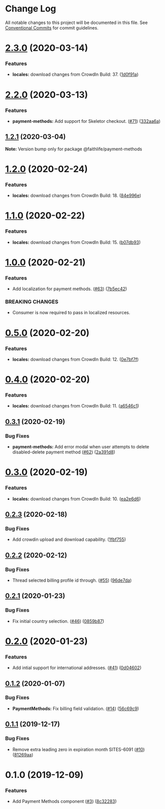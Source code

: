 # Change Log

All notable changes to this project will be documented in this file.
See [Conventional Commits](https://conventionalcommits.org) for commit guidelines.

# [2.3.0](https://git.faithlife.dev/Logos/FaithlifeEquipment/compare/@faithlife/payment-methods@2.2.0...@faithlife/payment-methods@2.3.0) (2020-03-14)


### Features

* **locales:** download changes from CrowdIn Build: 37. ([1d0f91a](https://git.faithlife.dev/Logos/FaithlifeEquipment/commits/1d0f91ac2e98b50d4062dc9d2351b7ddfc074980))





# [2.2.0](https://git.faithlife.dev/Logos/FaithlifeEquipment/compare/@faithlife/payment-methods@1.2.1...@faithlife/payment-methods@2.2.0) (2020-03-13)


### Features

* **payment-methods:** Add support for Skeletor checkout. ([#71](https://git.faithlife.dev/Logos/FaithlifeEquipment/issues/71)) ([332aa6a](https://git.faithlife.dev/Logos/FaithlifeEquipment/commits/332aa6a4b526e66821878a6d17bcfc22c9238d17))





## [1.2.1](https://git.faithlife.dev/Logos/FaithlifeEquipment/compare/@faithlife/payment-methods@1.2.0...@faithlife/payment-methods@1.2.1) (2020-03-04)

**Note:** Version bump only for package @faithlife/payment-methods





# [1.2.0](https://git.faithlife.dev/Logos/FaithlifeEquipment/compare/@faithlife/payment-methods@1.1.0...@faithlife/payment-methods@1.2.0) (2020-02-24)


### Features

* **locales:** download changes from CrowdIn Build: 18. ([84e996e](https://git.faithlife.dev/Logos/FaithlifeEquipment/commits/84e996e3ed4864bc496511e5c0c495cf706c5af7))





# [1.1.0](https://git.faithlife.dev/Logos/FaithlifeEquipment/compare/@faithlife/payment-methods@1.0.0...@faithlife/payment-methods@1.1.0) (2020-02-22)


### Features

* **locales:** download changes from CrowdIn Build: 15. ([b07db93](https://git.faithlife.dev/Logos/FaithlifeEquipment/commits/b07db93f63a0d7bef3696c83d70c8fefcc3bc78d))





# [1.0.0](https://git.faithlife.dev/Logos/FaithlifeEquipment/compare/@faithlife/payment-methods@0.5.0...@faithlife/payment-methods@1.0.0) (2020-02-21)


### Features

* Add localization for payment methods. ([#63](https://git.faithlife.dev/Logos/FaithlifeEquipment/issues/63)) ([7b5ec42](https://git.faithlife.dev/Logos/FaithlifeEquipment/commits/7b5ec42f31efdf5091a2b51072aac1c314c8e957))


### BREAKING CHANGES

* Consumer is now required to pass in localized resources.





# [0.5.0](https://git.faithlife.dev/Logos/FaithlifeEquipment/compare/@faithlife/payment-methods@0.4.0...@faithlife/payment-methods@0.5.0) (2020-02-20)


### Features

* **locales:** download changes from CrowdIn Build: 12. ([0e7bf7f](https://git.faithlife.dev/Logos/FaithlifeEquipment/commits/0e7bf7fd323352618ad6e1a88668633a56048ecd))





# [0.4.0](https://git.faithlife.dev/Logos/FaithlifeEquipment/compare/@faithlife/payment-methods@0.3.1...@faithlife/payment-methods@0.4.0) (2020-02-20)


### Features

* **locales:** download changes from CrowdIn Build: 11. ([a6546c1](https://git.faithlife.dev/Logos/FaithlifeEquipment/commits/a6546c12a82d89d425d13425f66182f2cb39ee94))





## [0.3.1](https://git.faithlife.dev/Logos/FaithlifeEquipment/compare/@faithlife/payment-methods@0.3.0...@faithlife/payment-methods@0.3.1) (2020-02-19)


### Bug Fixes

* **payment-methods:** Add error modal when user attempts to delete disabled-delete payment method ([#62](https://git.faithlife.dev/Logos/FaithlifeEquipment/issues/62)) ([2a391d8](https://git.faithlife.dev/Logos/FaithlifeEquipment/commits/2a391d8bacfa062a33abdf324c5d9f8aa80385b4))





# [0.3.0](https://git.faithlife.dev/Logos/FaithlifeEquipment/compare/@faithlife/payment-methods@0.2.3...@faithlife/payment-methods@0.3.0) (2020-02-19)


### Features

* **locales:** download changes from CrowdIn Build: 10. ([ea2e6d6](https://git.faithlife.dev/Logos/FaithlifeEquipment/commits/ea2e6d6b1797f0f5a987ace39428c088a896c8f2))





## [0.2.3](https://git.faithlife.dev/Logos/FaithlifeEquipment/compare/@faithlife/payment-methods@0.2.2...@faithlife/payment-methods@0.2.3) (2020-02-18)


### Bug Fixes

* Add crowdin upload and download capability. ([1fbf755](https://git.faithlife.dev/Logos/FaithlifeEquipment/commits/1fbf7553f81204a200cd14963b6fb2c545592133))





## [0.2.2](https://git.faithlife.dev/Logos/FaithlifeEquipment/compare/@faithlife/payment-methods@0.2.1...@faithlife/payment-methods@0.2.2) (2020-02-12)


### Bug Fixes

* Thread selected billing profile id through. ([#55](https://git.faithlife.dev/Logos/FaithlifeEquipment/issues/55)) ([96de7da](https://git.faithlife.dev/Logos/FaithlifeEquipment/commits/96de7dabd035399b99793109660a06461fe3ac9b))





## [0.2.1](https://git.faithlife.dev/Logos/FaithlifeEquipment/compare/@faithlife/payment-methods@0.2.0...@faithlife/payment-methods@0.2.1) (2020-01-23)


### Bug Fixes

* Fix initial country selection. ([#46](https://git.faithlife.dev/Logos/FaithlifeEquipment/issues/46)) ([0859b87](https://git.faithlife.dev/Logos/FaithlifeEquipment/commits/0859b87472716d92562b1175e34810a3d8c8f966))





# [0.2.0](https://git.faithlife.dev/Logos/FaithlifeEquipment/compare/@faithlife/payment-methods@0.1.2...@faithlife/payment-methods@0.2.0) (2020-01-23)


### Features

* Add intial support for international addresses. ([#41](https://git.faithlife.dev/Logos/FaithlifeEquipment/issues/41)) ([0d04602](https://git.faithlife.dev/Logos/FaithlifeEquipment/commits/0d04602b3c4eb6f8cdef47a662e7d2a18cb08731))





## [0.1.2](https://git.faithlife.dev/Logos/FaithlifeEquipment/compare/@faithlife/payment-methods@0.1.1...@faithlife/payment-methods@0.1.2) (2020-01-07)


### Bug Fixes

* **PaymentMethods:** Fix billing field validation. ([#14](https://git.faithlife.dev/Logos/FaithlifeEquipment/issues/14)) ([56c69c9](https://git.faithlife.dev/Logos/FaithlifeEquipment/commits/56c69c9964531b1fc7b5838e3968b37de3886cb4))





## [0.1.1](https://git.faithlife.dev/Logos/FaithlifeEquipment/compare/@faithlife/payment-methods@0.1.0...@faithlife/payment-methods@0.1.1) (2019-12-17)


### Bug Fixes

* Remove extra leading zero in expiration month SITES-6091 ([#10](https://git.faithlife.dev/Logos/FaithlifeEquipment/issues/10)) ([81269aa](https://git.faithlife.dev/Logos/FaithlifeEquipment/commits/81269aae4659d03572444415ff9fa2e40b6ae9f8))





# 0.1.0 (2019-12-09)


### Features

* Add Payment Methods component  ([#3](https://git.faithlife.dev/Logos/FaithlifeEquipment/issues/3)) ([8c32283](https://git.faithlife.dev/Logos/FaithlifeEquipment/commits/8c32283a0881f2656180a64af945fd37e992dab4))
